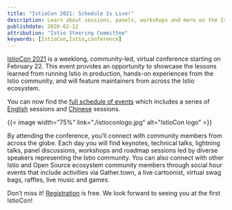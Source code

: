 ```yaml
---
title: "IstioCon 2021: Schedule Is Live!"
description: Learn about sessions, panels, workshops and more on the IstioCon website.
publishdate: 2020-02-12
attribution: "Istio Steering Committee"
keywords: [IstioCon,Istio,conference]
---
```


[IstioCon 2021](https://events.istio.io/istiocon-2021/) is a weeklong, community-led, virtual conference starting on February 22. This event provides an opportunity to showcase the lessons learned from running Istio in production, hands-on experiences from the Istio community, and will feature maintainers from across the Istio ecosystem.

You can now find the [full schedule of events](https://events.istio.io/istiocon-2021/schedule/) which includes a series of [English](https://events.istio.io/istiocon-2021/schedule/english/) sessions and [Chinese](https://events.istio.io/istiocon-2021/schedule/chinese/) sessions. 


{{< image width="75%"
    link="./istioconlogo.jpg"
    alt="IstioCon logo"
    >}}

By attending the conference, you’ll connect with community members from across the globe. Each day you will find keynotes, technical talks, lightning talks, panel discussions, workshops and roadmap sessions led by diverse speakers representing the Istio community. You can also connect with other Istio and Open Source ecosystem community members through social hour events that include activities via Gather.town, a live cartoonist, virtual swag bags, raffles, live music and games.  

Don’t miss it! [Registration](https://events.istio.io/istiocon-2021/) is free. We look forward to seeing you at the first IstioCon!
